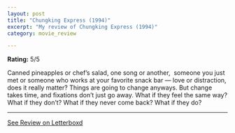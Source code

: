 ```yaml
---
layout: post
title: "Chungking Express (1994)"
excerpt: "My review of Chungking Express (1994)"
category: movie_review

---
```


**Rating:** 5/5

Canned pineapples or chef’s salad, one song or another,  someone you just met or someone who works at your favorite snack bar — love or distraction, does it really matter? Things are going to change anyways. But change takes time, and fixations don’t just go away. What if they feel the same way? What if they don’t? What if they never come back? What if they do?

<hr>

[See Review on Letterboxd](https://boxd.it/3UvKlJ)
